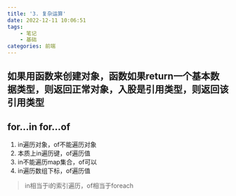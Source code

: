 ```yaml
---
title: '3. 复杂运算'
date: 2022-12-11 10:06:51
tags: 
    - 笔记
    - 基础
categories: 前端
---
```


## 如果用函数来创建对象，函数如果return一个基本数据类型，则返回正常对象，入股是引用类型，则返回该引用类型

## for...in   for...of

1. in遍历对象，of不能遍历对象
2. 本质上in遍历键，of遍历值
3. in不能遍历map集合，of可以
4. in遍历数组下标，of遍历值

> in相当于i的索引遍历，of相当于foreach
